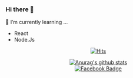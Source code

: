 ### Hi there 👋
🌱 I’m currently learning ...
- React
- Node.Js
<!--
**KimchiDosa/KimchiDosa** is a ✨ _special_ ✨ repository because its `README.md` (this file) appears on your GitHub profile.

Here are some ideas to get you started:

- 🔭 I’m currently working on ...
- 🌱 I’m currently learning ...
- 👯 I’m looking to collaborate on ...
- 🤔 I’m looking for help with ...
- 💬 Ask me about ...
- 📫 How to reach me: ...
- 😄 Pronouns: ...
- ⚡ Fun fact: ...
-->
 <div align=center>
	
[![Hits](https://hits.seeyoufarm.com/api/count/incr/badge.svg?url=https%3A%2F%2Fgithub.com%2Fgodbs129%2Fhit-counter)](https://hits.seeyoufarm.com)
	
[![Anurag's github stats](https://github-readme-stats.vercel.app/api?username=KimchiDosa)](https://github.com/anuraghazra/github-readme-stats)
<br>[![Facebook Badge](https://img.shields.io/badge/facebook-1877f2?style=flat-square&logo=facebook&logoColor=white&link=https://www.facebook.com/godbs129)](https://www.facebook.com/godbs129)
</div>

